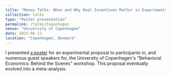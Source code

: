 ```yaml
---
title: "Money Talks: When and Why Real Incentives Matter in Experiments"
collection: talks
type: "Poster presentation"
permalink: /talks/Copenhagen
venue: "University of Copenhagen"
date: 2023-06-12
location: "Copenhagen, Denmark"
---
```


I presented [a poster](http://jack-fitzgerald.github.io/files/Money_Talks_Poster.pdf) for an experimental proposal to participants in, and numerous guest speakers for, the University of Copenhagen's "Behavioral Economics: Behind the Scenes" workshop. This proposal eventually evolved into a meta-analysis.

